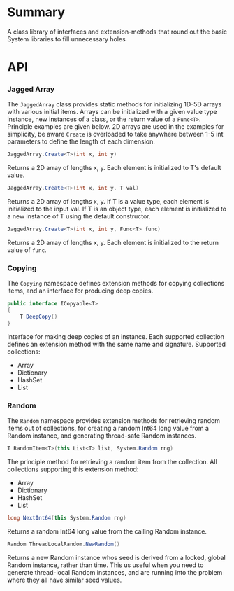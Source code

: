 # Summary
A class library of interfaces and 
extension-methods that round out
the basic System libraries to fill
unnecessary holes

# API
### Jagged Array
The `JaggedArray` class provides
static methods for initializing
1D-5D arrays with various
initial items. Arrays can be initialized
with a given value type instance, 
new instances of a class,
or the return value of a `Func<T>`.
Principle examples are given below.
2D arrays are used in the examples
for simplicity, be aware `Create`
is overloaded to take anywhere between
1-5 int parameters to define the length
of each dimension.
```c#
JaggedArray.Create<T>(int x, int y)
```
Returns a 2D array of lengths x, y.
Each element is initialized to T's
default value.
```c#
JaggedArray.Create<T>(int x, int y, T val)
```
Returns a 2D array of lengths x, y.
If T is a value type, each element
is initialized to the input val. 
If T is an object type, each element
is initialized to a new instance
of T using the default constructor.
```c#
JaggedArray.Create<T>(int x, int y, Func<T> func)
```
Returns a 2D array of lengths x, y.
Each element is initialized to
the return value of `func`.

### Copying
The `Copying` namespace defines
extension methods for copying
collections items, and an interface
for producing deep copies.
```c#
public interface ICopyable<T>
{
    T DeepCopy()
}
```
Interface for making deep copies
of an instance. Each supported
collection defines an extension
method with the same name and
signature. Supported collections:
* Array
* Dictionary
* HashSet
* List<T>

### Random
The `Random` namespace provides
extension methods for retrieving
random items out of collections,
for creating a random Int64 long
value from a Random instance, and
generating thread-safe Random
instances.
```c#
T RandomItem<T>(this List<T> list, System.Random rng)
```
The principle method for retrieving
a random item from the collection.
All collections supporting
this extension method:
* Array
* Dictionary
* HashSet
* List<T>
```c#
long NextInt64(this System.Random rng)
```
Returns a random Int64 long value
from the calling Random instance.
```c#
Random ThreadLocalRandom.NewRandom()
```
Returns a new Random instance whos
seed is derived from a locked, global
Random instance, rather than time. 
This us useful when you need to generate
thread-local Random instances, and are
running into the problem where
they all have similar seed values.

